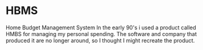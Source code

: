 # HBMS
Home Budget Management System
In the early 90's i used a product called HMBS for managing my personal spending. The software and company that produced it are no longer around, so I thought I might recreate the product. 
